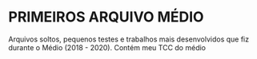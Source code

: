 # PRIMEIROS ARQUIVO MÉDIO
Arquivos soltos, pequenos testes e trabalhos mais desenvolvidos que fiz durante o Médio (2018 - 2020).
Contém meu TCC do médio
